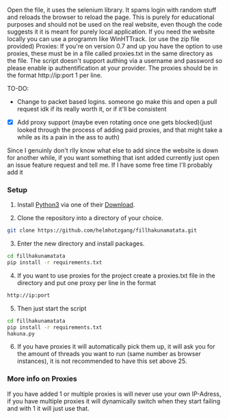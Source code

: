 Open the file, it uses the selenium library. It spams login with random stuff and reloads the browser to reload the page.
This is purely for educational purposes and should not be used on the real website, even though the code suggests it it is meant for purely local application.
If you need the website locally you can use a programm like WinHTTrack. (or use the zip file provided)
Proxies: If you're on version 0.7 and up you have the option to use proxies, these must be in a file called proxies.txt in the same directory as the file. The script doesn't support authing via a username and password so please enable ip authentification at your provider. The proxies should be in the format http://ip:port 1 per line.

TO-DO:
-    Change to packet based logins. 
    someone go make this and open a pull request idk if its really worth it, or if it'll be consistent
- [x]   Add proxy support (maybe even rotating once one gets blocked)(just looked through the process of adding paid proxies, and that might take a while as its a pain in the ass to auth)


Since I genuinly don't rlly know what else to add since the website is down for another while, if you want something that isnt added currently just open an issue feature request and tell me. If I have some free time I'll probably add it


### Setup

1. Install [Python3](https://www.python.org/) via one of their [Download](https://www.python.org/downloads/).

2. Clone the repository into a directory of your choice.

```bash
git clone https://github.com/helmhotzgang/fillhakunamatata.git
```

3. Enter the new directory and install packages.

```bash
cd fillhakunamatata
pip install -r requirements.txt
```

4. If you want to use proxies for the project create a proxies.txt file in the directory and put one proxy per line in the format 

```bash
http://ip:port
```

5. Then just start the script

```bash
cd fillhakunamatata
pip install -r requirements.txt
hakuna.py
```

6. If you have proxies it will automatically pick them up, it will ask you for the amount of threads you want to run (same number as browser instances), it is not recommended to have this set above 25.

 ### More info on Proxies

  If you have added 1 or multiple proxies is will never use your own IP-Adress, if you have multiple proxies it will dynamically switch when they start failing and with 1 it will just use that.
